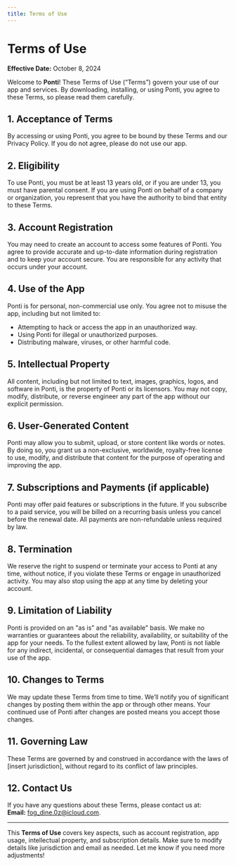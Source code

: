 ```yaml
---
title: Terms of Use
---
```


# Terms of Use

**Effective Date:** October 8, 2024

Welcome to **Ponti**! These Terms of Use (“Terms”) govern your use of our app and services. By downloading, installing, or using Ponti, you agree to these Terms, so please read them carefully.

## 1. Acceptance of Terms

By accessing or using Ponti, you agree to be bound by these Terms and our Privacy Policy. If you do not agree, please do not use our app.

## 2. Eligibility

To use Ponti, you must be at least 13 years old, or if you are under 13, you must have parental consent. If you are using Ponti on behalf of a company or organization, you represent that you have the authority to bind that entity to these Terms.

## 3. Account Registration

You may need to create an account to access some features of Ponti. You agree to provide accurate and up-to-date information during registration and to keep your account secure. You are responsible for any activity that occurs under your account.

## 4. Use of the App

Ponti is for personal, non-commercial use only. You agree not to misuse the app, including but not limited to:

* Attempting to hack or access the app in an unauthorized way.
* Using Ponti for illegal or unauthorized purposes.
* Distributing malware, viruses, or other harmful code.

## 5. Intellectual Property

All content, including but not limited to text, images, graphics, logos, and software in Ponti, is the property of Ponti or its licensors. You may not copy, modify, distribute, or reverse engineer any part of the app without our explicit permission.

## 6. User-Generated Content

Ponti may allow you to submit, upload, or store content like words or notes. By doing so, you grant us a non-exclusive, worldwide, royalty-free license to use, modify, and distribute that content for the purpose of operating and improving the app.

## 7. Subscriptions and Payments (if applicable)

Ponti may offer paid features or subscriptions in the future. If you subscribe to a paid service, you will be billed on a recurring basis unless you cancel before the renewal date. All payments are non-refundable unless required by law.

## 8. Termination

We reserve the right to suspend or terminate your access to Ponti at any time, without notice, if you violate these Terms or engage in unauthorized activity. You may also stop using the app at any time by deleting your account.

## 9. Limitation of Liability

Ponti is provided on an "as is" and "as available" basis. We make no warranties or guarantees about the reliability, availability, or suitability of the app for your needs. To the fullest extent allowed by law, Ponti is not liable for any indirect, incidental, or consequential damages that result from your use of the app.

## 10. Changes to Terms

We may update these Terms from time to time. We’ll notify you of significant changes by posting them within the app or through other means. Your continued use of Ponti after changes are posted means you accept those changes.

## 11. Governing Law

These Terms are governed by and construed in accordance with the laws of \[insert jurisdiction], without regard to its conflict of law principles.

## 12. Contact Us

If you have any questions about these Terms, please contact us at:\
**Email:** [fog\_dine.0z@icloud.com](mailto:fogs_dine.0z@icloud.com).

***

This **Terms of Use** covers key aspects, such as account registration, app usage, intellectual property, and subscription details. Make sure to modify details like jurisdiction and email as needed. Let me know if you need more adjustments!
